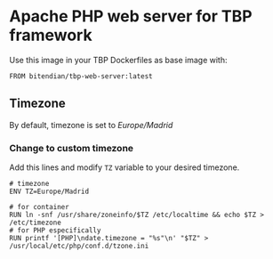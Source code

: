 # Apache PHP web server for TBP framework

Use this image in your TBP Dockerfiles as base image with:

```FROM bitendian/tbp-web-server:latest```

## Timezone

By default, timezone is set to *Europe/Madrid*

### Change to custom timezone

Add this lines and modify ```TZ``` variable to your desired timezone.

```
# timezone
ENV TZ=Europe/Madrid

# for container
RUN ln -snf /usr/share/zoneinfo/$TZ /etc/localtime && echo $TZ > /etc/timezone
# for PHP especifically
RUN printf '[PHP]\ndate.timezone = "%s"\n' "$TZ" > /usr/local/etc/php/conf.d/tzone.ini
```
